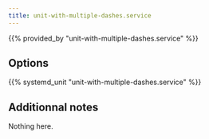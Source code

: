 ```yaml
---
title: unit-with-multiple-dashes.service
---
```


{{% provided_by "unit-with-multiple-dashes.service" %}}

## Options

{{% systemd_unit "unit-with-multiple-dashes.service" %}}

## Additionnal notes

Nothing here.